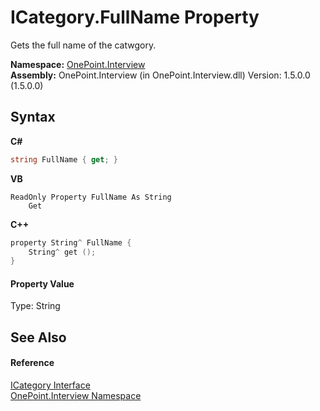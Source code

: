 # ICategory.FullName Property 
 

Gets the full name of the catwgory.

**Namespace:**&nbsp;<a href="N_OnePoint_Interview">OnePoint.Interview</a><br />**Assembly:**&nbsp;OnePoint.Interview (in OnePoint.Interview.dll) Version: 1.5.0.0 (1.5.0.0)

## Syntax

**C#**<br />
``` C#
string FullName { get; }
```

**VB**<br />
``` VB
ReadOnly Property FullName As String
	Get
```

**C++**<br />
``` C++
property String^ FullName {
	String^ get ();
}
```


#### Property Value
Type: String

## See Also


#### Reference
<a href="T_OnePoint_Interview_ICategory">ICategory Interface</a><br /><a href="N_OnePoint_Interview">OnePoint.Interview Namespace</a><br />